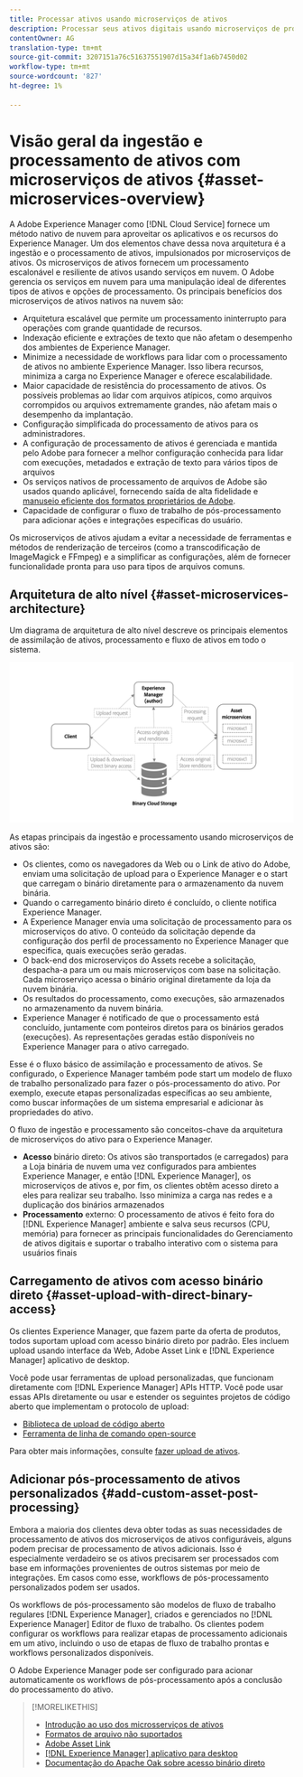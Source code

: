 ```yaml
---
title: Processar ativos usando microserviços de ativos
description: Processar seus ativos digitais usando microserviços de processamento de ativos escaláveis e nativos na nuvem.
contentOwner: AG
translation-type: tm+mt
source-git-commit: 3207151a76c51637551907d15a34f1a6b7450d02
workflow-type: tm+mt
source-wordcount: '827'
ht-degree: 1%

---
```



# Visão geral da ingestão e processamento de ativos com microserviços de ativos {#asset-microservices-overview}

A Adobe Experience Manager como [!DNL Cloud Service] fornece um método nativo de nuvem para aproveitar os aplicativos e os recursos do Experience Manager. Um dos elementos chave dessa nova arquitetura é a ingestão e o processamento de ativos, impulsionados por microserviços de ativos. Os microserviços de ativos fornecem um processamento escalonável e resiliente de ativos usando serviços em nuvem. O Adobe gerencia os serviços em nuvem para uma manipulação ideal de diferentes tipos de ativos e opções de processamento. Os principais benefícios dos microserviços de ativos nativos na nuvem são:

* Arquitetura escalável que permite um processamento ininterrupto para operações com grande quantidade de recursos.
* Indexação eficiente e extrações de texto que não afetam o desempenho dos ambientes de Experience Manager.
* Minimize a necessidade de workflows para lidar com o processamento de ativos no ambiente Experience Manager. Isso libera recursos, minimiza a carga no Experience Manager e oferece escalabilidade.
* Maior capacidade de resistência do processamento de ativos. Os possíveis problemas ao lidar com arquivos atípicos, como arquivos corrompidos ou arquivos extremamente grandes, não afetam mais o desempenho da implantação.
* Configuração simplificada do processamento de ativos para os administradores.
* A configuração de processamento de ativos é gerenciada e mantida pelo Adobe para fornecer a melhor configuração conhecida para lidar com execuções, metadados e extração de texto para vários tipos de arquivos
* Os serviços nativos de processamento de arquivos de Adobe são usados quando aplicável, fornecendo saída de alta fidelidade e [manuseio eficiente dos formatos proprietários de Adobe](file-format-support.md).
* Capacidade de configurar o fluxo de trabalho de pós-processamento para adicionar ações e integrações específicas do usuário.

Os microserviços de ativos ajudam a evitar a necessidade de ferramentas e métodos de renderização de terceiros (como a transcodificação de ImageMagick e FFmpeg) e a simplificar as configurações, além de fornecer funcionalidade pronta para uso para tipos de arquivos comuns.

## Arquitetura de alto nível {#asset-microservices-architecture}

Um diagrama de arquitetura de alto nível descreve os principais elementos de assimilação de ativos, processamento e fluxo de ativos em todo o sistema.

<!-- Proposed DRAFT diagram for asset microservices overview - see section "Asset processing - high-level diagram" in the PPTX deck

https://adobe-my.sharepoint.com/personal/gklebus_adobe_com/_layouts/15/guestaccess.aspx?guestaccesstoken=jexDC5ZnepXSt6dTPciH66TzckS1BPEfdaZuSgHugL8%3D&docid=2_1ec37f0bd4cc74354b4f481cd420e07fc&rev=1&e=CdgElS
-->

![Inclusão e processamento de ativos com ](assets/asset-microservices-overview.png "microserviços de ativosingestão e processamento de ativos com microserviços de ativos")

As etapas principais da ingestão e processamento usando microserviços de ativos são:

* Os clientes, como os navegadores da Web ou o Link de ativo do Adobe, enviam uma solicitação de upload para o Experience Manager e o start que carregam o binário diretamente para o armazenamento da nuvem binária.
* Quando o carregamento binário direto é concluído, o cliente notifica Experience Manager.
* A Experience Manager envia uma solicitação de processamento para os microserviços do ativo. O conteúdo da solicitação depende da configuração dos perfil de processamento no Experience Manager que especifica, quais execuções serão geradas.
* O back-end dos microserviços do Assets recebe a solicitação, despacha-a para um ou mais microserviços com base na solicitação. Cada microserviço acessa o binário original diretamente da loja da nuvem binária.
* Os resultados do processamento, como execuções, são armazenados no armazenamento da nuvem binária.
* Experience Manager é notificado de que o processamento está concluído, juntamente com ponteiros diretos para os binários gerados (execuções). As representações geradas estão disponíveis no Experience Manager para o ativo carregado.

Esse é o fluxo básico de assimilação e processamento de ativos. Se configurado, o Experience Manager também pode start um modelo de fluxo de trabalho personalizado para fazer o pós-processamento do ativo. Por exemplo, execute etapas personalizadas específicas ao seu ambiente, como buscar informações de um sistema empresarial e adicionar às propriedades do ativo.

O fluxo de ingestão e processamento são conceitos-chave da arquitetura de microserviços do ativo para o Experience Manager.

* **Acesso** binário direto: Os ativos são transportados (e carregados) para a Loja binária de nuvem uma vez configurados para ambientes Experience Manager, e então  [!DNL Experience Manager], os microserviços de ativos e, por fim, os clientes obtêm acesso direto a eles para realizar seu trabalho. Isso minimiza a carga nas redes e a duplicação dos binários armazenados
* **Processamento** externo: O processamento de ativos é feito fora do  [!DNL Experience Manager] ambiente e salva seus recursos (CPU, memória) para fornecer as principais funcionalidades do Gerenciamento de ativos digitais e suportar o trabalho interativo com o sistema para usuários finais

## Carregamento de ativos com acesso binário direto {#asset-upload-with-direct-binary-access}

Os clientes Experience Manager, que fazem parte da oferta de produtos, todos suportam upload com acesso binário direto por padrão. Eles incluem upload usando interface da Web, Adobe Asset Link e [!DNL Experience Manager] aplicativo de desktop.

Você pode usar ferramentas de upload personalizadas, que funcionam diretamente com [!DNL Experience Manager] APIs HTTP. Você pode usar essas APIs diretamente ou usar e estender os seguintes projetos de código aberto que implementam o protocolo de upload:

* [Biblioteca de upload de código aberto](https://github.com/adobe/aem-upload)
* [Ferramenta de linha de comando open-source](https://github.com/adobe/aio-cli-plugin-aem)

Para obter mais informações, consulte [fazer upload de ativos](add-assets.md).

## Adicionar pós-processamento de ativos personalizados {#add-custom-asset-post-processing}

Embora a maioria dos clientes deva obter todas as suas necessidades de processamento de ativos dos microserviços de ativos configuráveis, alguns podem precisar de processamento de ativos adicionais. Isso é especialmente verdadeiro se os ativos precisarem ser processados com base em informações provenientes de outros sistemas por meio de integrações. Em casos como esse, workflows de pós-processamento personalizados podem ser usados.

Os workflows de pós-processamento são modelos de fluxo de trabalho regulares [!DNL Experience Manager], criados e gerenciados no [!DNL Experience Manager] Editor de fluxo de trabalho. Os clientes podem configurar os workflows para realizar etapas de processamento adicionais em um ativo, incluindo o uso de etapas de fluxo de trabalho prontas e workflows personalizados disponíveis.

O Adobe Experience Manager pode ser configurado para acionar automaticamente os workflows de pós-processamento após a conclusão do processamento do ativo.

<!-- TBD asgupta, Engg: Create some asset-microservices-data-flow-diagram.
-->

>[!MORELIKETHIS]
>
>* [Introdução ao uso dos microsserviços de ativos](asset-microservices-configure-and-use.md)
>* [Formatos de arquivo não suportados](file-format-support.md)
>* [Adobe Asset Link](https://helpx.adobe.com/br/enterprise/using/adobe-asset-link.html)
>* [[!DNL Experience Manager] aplicativo para desktop](https://experienceleague.adobe.com/docs/experience-manager-desktop-app/using/introduction.html)
>* [Documentação do Apache Oak sobre acesso binário direto](https://jackrabbit.apache.org/oak/docs/features/direct-binary-access.html)

